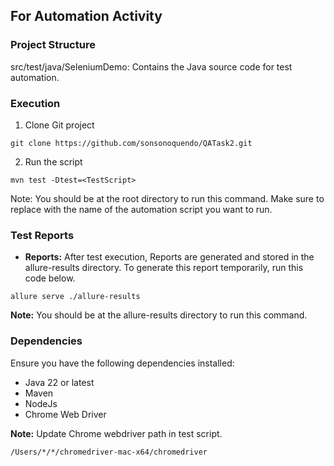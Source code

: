 ## For Automation Activity

### Project Structure
src/test/java/SeleniumDemo: Contains the Java source code for test automation.

### Execution
1. Clone Git project

`git clone https://github.com/sonsonoquendo/QATask2.git`

2. Run the script

`mvn test -Dtest=<TestScript>`

Note: You should be at the root directory to run this command. Make sure to replace <TestScript> with the name of the automation script you want to run.

### Test Reports

* **Reports:** After test execution, Reports are generated and stored in the allure-results directory. To generate this report temporarily, run this code below.

`allure serve ./allure-results`

**Note:** You should be at the allure-results directory to run this command.

### Dependencies

Ensure you have the following dependencies installed:

* Java 22 or latest
* Maven
* NodeJs
* Chrome Web Driver

**Note:** Update Chrome webdriver path in test script.

`/Users/*/*/chromedriver-mac-x64/chromedriver`